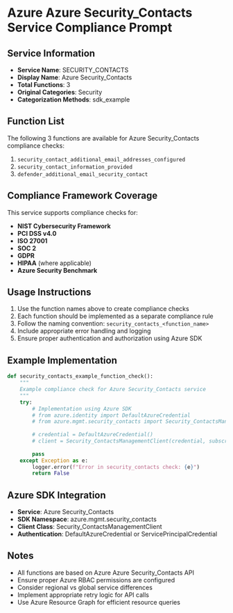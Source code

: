 # Azure Azure Security_Contacts Service Compliance Prompt

## Service Information
- **Service Name**: SECURITY_CONTACTS
- **Display Name**: Azure Security_Contacts
- **Total Functions**: 3
- **Original Categories**: Security
- **Categorization Methods**: sdk_example

## Function List
The following 3 functions are available for Azure Security_Contacts compliance checks:

1. `security_contact_additional_email_addresses_configured`
2. `security_contact_information_provided`
3. `defender_additional_email_security_contact`


## Compliance Framework Coverage
This service supports compliance checks for:
- **NIST Cybersecurity Framework**
- **PCI DSS v4.0**
- **ISO 27001**
- **SOC 2**
- **GDPR**
- **HIPAA** (where applicable)
- **Azure Security Benchmark**

## Usage Instructions
1. Use the function names above to create compliance checks
2. Each function should be implemented as a separate compliance rule
3. Follow the naming convention: `security_contacts_<function_name>`
4. Include appropriate error handling and logging
5. Ensure proper authentication and authorization using Azure SDK

## Example Implementation
```python
def security_contacts_example_function_check():
    """
    Example compliance check for Azure Security_Contacts service
    """
    try:
        # Implementation using Azure SDK
        # from azure.identity import DefaultAzureCredential
        # from azure.mgmt.security_contacts import Security_ContactsManagementClient
        
        # credential = DefaultAzureCredential()
        # client = Security_ContactsManagementClient(credential, subscription_id)
        
        pass
    except Exception as e:
        logger.error(f"Error in security_contacts check: {e}")
        return False
```

## Azure SDK Integration
- **Service**: Azure Security_Contacts
- **SDK Namespace**: azure.mgmt.security_contacts
- **Client Class**: Security_ContactsManagementClient
- **Authentication**: DefaultAzureCredential or ServicePrincipalCredential

## Notes
- All functions are based on Azure Azure Security_Contacts API
- Ensure proper Azure RBAC permissions are configured
- Consider regional vs global service differences
- Implement appropriate retry logic for API calls
- Use Azure Resource Graph for efficient resource queries
